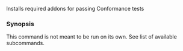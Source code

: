 
Installs required addons for passing Conformance tests

### Synopsis


This command is not meant to be run on its own. See list of available subcommands.


